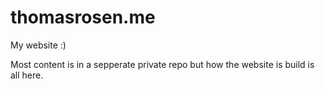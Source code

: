 # thomasrosen.me

My website :)

Most content is in a sepperate private repo but how the website is build is all here.
